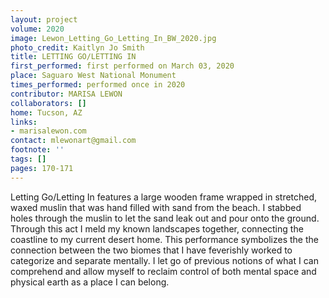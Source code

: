 ```yaml
---
layout: project
volume: 2020
image: Lewon_Letting_Go_Letting_In_BW_2020.jpg
photo_credit: Kaitlyn Jo Smith
title: LETTING GO/LETTING IN
first_performed: first performed on March 03, 2020
place: Saguaro West National Monument
times_performed: performed once in 2020
contributor: MARISA LEWON
collaborators: []
home: Tucson, AZ
links:
- marisalewon.com
contact: mlewonart@gmail.com
footnote: ''
tags: []
pages: 170-171
---
```




Letting Go/Letting In features a large wooden frame wrapped in stretched, waxed muslin that was hand filled with sand from the beach. I stabbed holes through the muslin to let the sand leak out and pour onto the ground. Through this act I meld my known landscapes together, connecting the coastline to my current desert home. This performance symbolizes the the connection between the two biomes that I have feverishly worked to categorize and separate mentally. I let go of previous notions of what I can comprehend and allow myself to reclaim control of both mental space and physical earth as a place I can belong.

